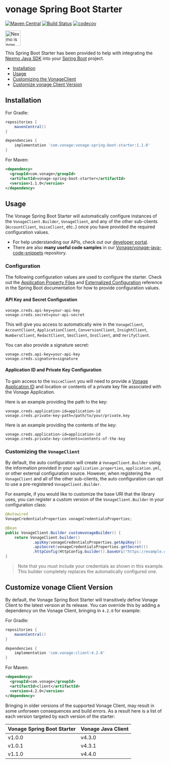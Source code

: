 # vonage Spring Boot Starter

[![Maven Central](https://img.shields.io/maven-central/v/com.nexmo/nexmo-spring-boot-starter.svg?label=Maven%20Central)](https://search.maven.org/search?q=g:%22com.nexmo%22%20AND%20a:%22nexmo-spring-boot-starter%22)
[![Build Status](https://travis-ci.org/Nexmo/nexmo-spring-boot-starter.svg?branch=master)](https://travis-ci.org/Nexmo/nexmo-spring-boot-starter)
[![codecov](https://codecov.io/gh/Nexmo/nexmo-spring-boot-starter/branch/master/graph/badge.svg)](https://codecov.io/gh/Nexmo/nexmo-spring-boot-starter)

<img src="https://developer.nexmo.com/assets/images/Vonage_Nexmo.svg" height="48px" alt="Nexmo is now known as Vonage" />

This Spring Boot Starter has been provided to help with integrating the [Nexmo Java SDK](https://github.com/Nexmo/Nexmo-java) into your [Spring Boot](https://spring.io/projects/spring-boot) project.

 * [Installation](#installation)
 * [Usage](#usage)
 * [Customizing the VonageClient](#customizing-the-vonageclient)
 * [Customize vonage Client Version](#customize-vonage-client-version)
 
## Installation

For Gradle:

```groovy
repositories {
    mavenCentral()
}

dependencies {
    implementation 'com.vonage:vonage-spring-boot-starter:1.1.0'
}
```

For Maven:

```xml
<dependency>
  <groupId>com.vonage</groupId>
  <artifactId>vonage-spring-boot-starter</artifactId>
  <version>1.1.0</version>
</dependency>
```

## Usage

The Vonage Spring Boot Starter will automatically configure instances of the `VonageClient.Builder`, `VonageClient`, and any of the other sub-clients (`AccountClient`, `VoiceClient`, etc..) once you have provided the required configuration values.

* For help understanding our APIs, check out our [developer portal](https://developer.vonage.com/).
* There are also **many useful code samples** in our [Vonage/vonage-java-code-snippets](https://github.com/vonage/vonage-java-code-snippets) repository.

### Configuration

The following configuration values are used to configure the starter. Check out the [Application Property Files](https://docs.spring.io/spring-boot/docs/current/reference/htmlsingle/#boot-features-external-config-application-property-files) and [Externalized Configuration](https://docs.spring.io/spring-boot/docs/current/reference/htmlsingle/#boot-features-external-config) reference in the Spring Boot documentation for how to provide configuration values.

#### API Key and Secret Configuration

```
vonage.creds.api-key=your-api-key
vonage.creds.secret=your-api-secret
```

This will give you access to automatically wire in the `VonageClient`, `AccountClient`, `ApplicationClient`, `ConversionClient`, `InsightClient`, `NumbersClient`, `RedactClient`, `SmsClient`, `SnsClient`, and `VerifyClient`.

You can also provide a signature secret:

```
vonage.creds.api-key=your-api-key
vonage.creds.signature=signature
```

#### Application ID and Private Key Configuration
To gain access to the `VoiceClient` you will need to provide a [Vonage Application ID]() and location or contents of a private key file associated with the Vonage Application.

Here is an example providing the path to the key:
```
vonage.creds.application-id=application-id
vonage.creds.private-key-path=/path/to/your/private.key
```

Here is an example providing the contents of the key:
```
vonage.creds.application-id=application-id
vonage.creds.private-key-contents=contents-of-the-key
```

### Customizing the `VonageClient`

By default, the auto configuration will create a `VonageClient.Builder` using the information provided in your `application.properties`, `application.yml`, or other external configuration source. However, when registering the `VonageClient` and all of the other sub-clients, the auto configuration can opt to use a pre-registered `VonageClient.Builder`.

For example, if you would like to customize the base URI that the library uses, you can register a custom version of the `VonageClient.Builder` in your configuration class:

```java
@Autowired
VonageCredentialsProperties vonageCredentialsProperties;

@Bean
public VonageClient.Builder customvonageBuilder() {
    return VonageClient.builder()
            .apiKey(vonageCredentialsProperties.getApiKey())
            .apiSecret(vonageCredentialsProperties.getSecret())
            .httpConfig(HttpConfig.builder().baseUri("https://example.com").build());
}
```
> Note that you must include your credentials as shown in this example. This builder completely replaces the automatically configured one.

## Customize vonage Client Version

By default, the Vonage Spring Boot Starter will transitively define Vonage Client to the latest version at its release. You can override this by adding a dependency on the Vonage Client, bringing in `4.2.0` for example:

For Gradle:

```groovy
repositories {
    mavenCentral()
}

dependencies {
    implementation 'com.vonage:client:4.2.0'
}
```

For Maven:

```xml
<dependency>
  <groupId>com.vonage</groupId>
  <artifactId>client</artifactId>
  <version>4.2.0</version>
</dependency>
```

Bringing in older versions of the supported Vonage Client, may result in some unforseen consequences and build errors. As a result here is a list of each version targeted by each version of the starter:

| Vonage Spring Boot Starter | Vonage Java Client |
|---|---|
| v1.0.0 | v4.3.0 |
| v1.0.1 | v4.3.1 |
| v1.1.0 | v4.4.0 |
